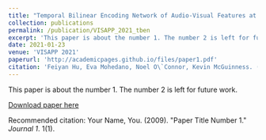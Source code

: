 ```yaml
---
title: "Temporal Bilinear Encoding Network of Audio-Visual Features at Low Sampling Rates"
collection: publications
permalink: /publication/VISAPP_2021_tben
excerpt: 'This paper is about the number 1. The number 2 is left for future work.'
date: 2021-01-23
venue: 'VISAPP 2021'
paperurl: 'http://academicpages.github.io/files/paper1.pdf'
citation: 'Feiyan Hu, Eva Mohedano, Noel O\`Connor, Kevin McGuinness. (2021). &quot;Temporal Bilinear Encoding Network of Audio-Visual Features at Low Sampling Rates.&quot; <i>16th International Joint Conference on Computer Vision, Imaging and Computer Graphics Theory and Applications (VISAPP 2021)</i>. 1(1).'
---
```

This paper is about the number 1. The number 2 is left for future work.

[Download paper here](http://academicpages.github.io/files/paper1.pdf)

Recommended citation: Your Name, You. (2009). "Paper Title Number 1." <i>Journal 1</i>. 1(1).
